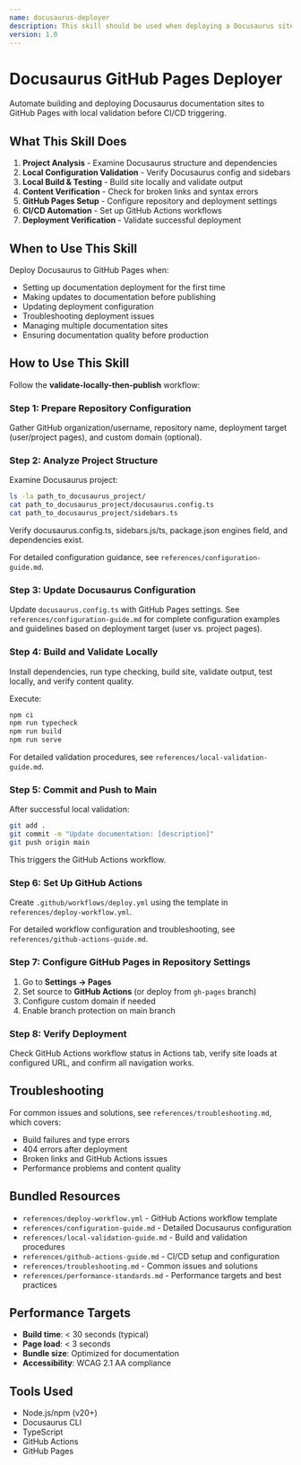 ```yaml
---
name: docusaurus-deployer
description: This skill should be used when deploying a Docusaurus site to GitHub Pages. It automates the configuration, building, and deployment process, handling GitHub Pages setup, environment configuration, and CI/CD automation. Includes local validation before GitHub Actions triggering.
version: 1.0
---
```


# Docusaurus GitHub Pages Deployer

Automate building and deploying Docusaurus documentation sites to GitHub Pages with local validation before CI/CD triggering.

## What This Skill Does

1. **Project Analysis** - Examine Docusaurus structure and dependencies
2. **Local Configuration Validation** - Verify Docusaurus config and sidebars
3. **Local Build & Testing** - Build site locally and validate output
4. **Content Verification** - Check for broken links and syntax errors
5. **GitHub Pages Setup** - Configure repository and deployment settings
6. **CI/CD Automation** - Set up GitHub Actions workflows
7. **Deployment Verification** - Validate successful deployment

## When to Use This Skill

Deploy Docusaurus to GitHub Pages when:
- Setting up documentation deployment for the first time
- Making updates to documentation before publishing
- Updating deployment configuration
- Troubleshooting deployment issues
- Managing multiple documentation sites
- Ensuring documentation quality before production

## How to Use This Skill

Follow the **validate-locally-then-publish** workflow:

### Step 1: Prepare Repository Configuration
Gather GitHub organization/username, repository name, deployment target (user/project pages), and custom domain (optional).

### Step 2: Analyze Project Structure
Examine Docusaurus project:
```bash
ls -la path_to_docusaurus_project/
cat path_to_docusaurus_project/docusaurus.config.ts
cat path_to_docusaurus_project/sidebars.ts
```

Verify docusaurus.config.ts, sidebars.js/ts, package.json engines field, and dependencies exist.

For detailed configuration guidance, see `references/configuration-guide.md`.

### Step 3: Update Docusaurus Configuration
Update `docusaurus.config.ts` with GitHub Pages settings. See `references/configuration-guide.md` for complete configuration examples and guidelines based on deployment target (user vs. project pages).

### Step 4: Build and Validate Locally
Install dependencies, run type checking, build site, validate output, test locally, and verify content quality.

Execute:
```bash
npm ci
npm run typecheck
npm run build
npm run serve
```

For detailed validation procedures, see `references/local-validation-guide.md`.

### Step 5: Commit and Push to Main
After successful local validation:
```bash
git add .
git commit -m "Update documentation: [description]"
git push origin main
```

This triggers the GitHub Actions workflow.

### Step 6: Set Up GitHub Actions
Create `.github/workflows/deploy.yml` using the template in `references/deploy-workflow.yml`.

For detailed workflow configuration and troubleshooting, see `references/github-actions-guide.md`.

### Step 7: Configure GitHub Pages in Repository Settings
1. Go to **Settings → Pages**
2. Set source to **GitHub Actions** (or deploy from `gh-pages` branch)
3. Configure custom domain if needed
4. Enable branch protection on main branch

### Step 8: Verify Deployment
Check GitHub Actions workflow status in Actions tab, verify site loads at configured URL, and confirm all navigation works.

## Troubleshooting

For common issues and solutions, see `references/troubleshooting.md`, which covers:
- Build failures and type errors
- 404 errors after deployment
- Broken links and GitHub Actions issues
- Performance problems and content quality

## Bundled Resources

- `references/deploy-workflow.yml` - GitHub Actions workflow template
- `references/configuration-guide.md` - Detailed Docusaurus configuration
- `references/local-validation-guide.md` - Build and validation procedures
- `references/github-actions-guide.md` - CI/CD setup and configuration
- `references/troubleshooting.md` - Common issues and solutions
- `references/performance-standards.md` - Performance targets and best practices

## Performance Targets

- **Build time**: < 30 seconds (typical)
- **Page load**: < 3 seconds
- **Bundle size**: Optimized for documentation
- **Accessibility**: WCAG 2.1 AA compliance

## Tools Used

- Node.js/npm (v20+)
- Docusaurus CLI
- TypeScript
- GitHub Actions
- GitHub Pages
